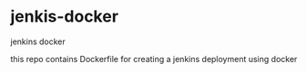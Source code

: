 # jenkis-docker
jenkins docker

this repo contains Dockerfile for creating a jenkins deployment using docker
